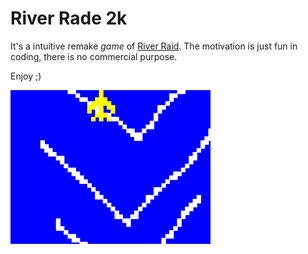 # River Rade 2k

It's a intuitive remake *game* of [River Raid](https://en.wikipedia.org/wiki/River_Raid).
The motivation is just fun in coding, there is no commercial purpose.

Enjoy ;)

![preview](/preview.gif?raw=true)
